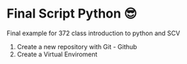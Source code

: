 # Final Script Python 😎
Final example for 372 class introduction to python and SCV

1. Create a new repository with Git - Github
2. Create a Virtual Enviroment
